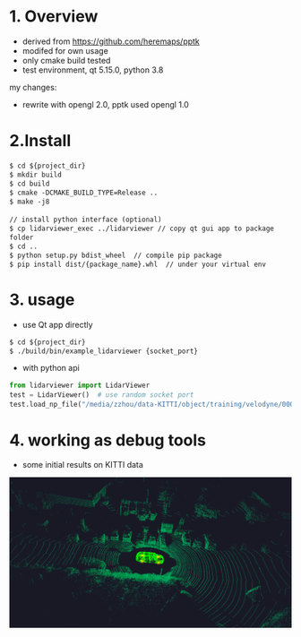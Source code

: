 # 1. Overview
* derived from https://github.com/heremaps/pptk
* modifed for own usage
* only cmake build tested
* test environment, qt 5.15.0, python 3.8

my changes:
* rewrite with opengl 2.0, pptk used opengl 1.0

# 2.Install
```
$ cd ${project_dir}
$ mkdir build
$ cd build
$ cmake -DCMAKE_BUILD_TYPE=Release ..
$ make -j8

// install python interface (optional)
$ cp lidarviewer_exec ../lidarviewer // copy qt gui app to package folder
$ cd ..
$ python setup.py bdist_wheel  // compile pip package 
$ pip install dist/{package_name}.whl  // under your virtual env
```

# 3. usage
* use Qt app directly
```
$ cd ${project_dir}
$ ./build/bin/example_lidarviewer {socket_port}
```

* with python api
```python
from lidarviewer import LidarViewer
test = LidarViewer()  # use random socket port
test.load_np_file("/media/zzhou/data-KITTI/object/training/velodyne/000050.bin")
```

# 4. working as debug tools
* some initial results on KITTI data

<img src="./doc/imgs/kitti_2011_09_26_0023.png"  width="900" />

